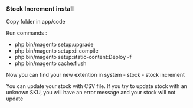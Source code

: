 ### Stock Increment install ## 

Copy folder in app/code

Run commands : 

- php bin/magento setup:upgrade 
- php bin/magento setup:di:compile
- php bin/magento setup:static-content:Deploy -f 
- php bin/magento cache:flush 

Now you can find your new extention in system - stock - stock increment 

You can update your stock with CSV file. If you try to update stock with an unknown SKU, you will have an error message and your stock will not update



